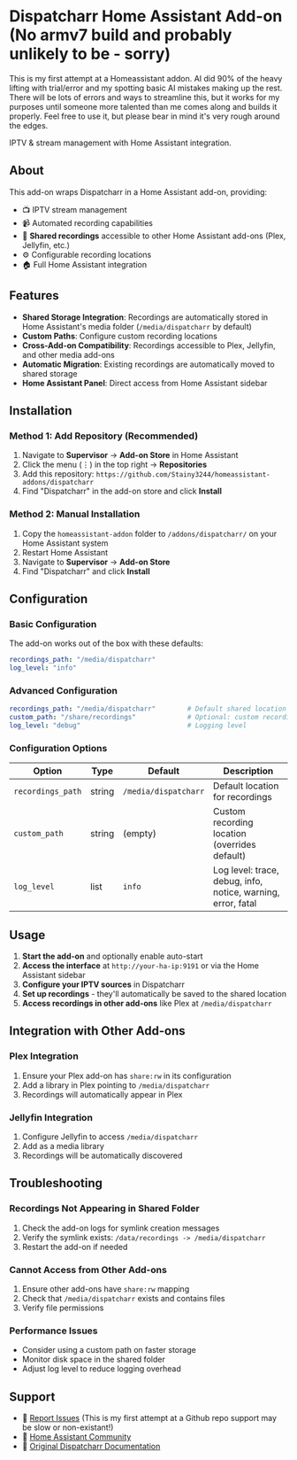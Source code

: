 # Dispatcharr Home Assistant Add-on (No armv7 build and probably unlikely to be - sorry)
This is my first attempt at a Homeassistant addon. AI did 90% of the heavy lifting with trial/error and my spotting basic AI mistakes
making up the rest. There will be lots of errors and ways to streamline this, but it works for my purposes until someone more
talented than me comes along and builds it properly. Feel free to use it, but please bear in mind it's very rough around the edges.

IPTV & stream management with Home Assistant integration.

## About

This add-on wraps Dispatcharr in a Home Assistant add-on, providing:

- 📺 IPTV stream management
- 📹 Automated recording capabilities  
- 🔗 **Shared recordings** accessible to other Home Assistant add-ons (Plex, Jellyfin, etc.)
- ⚙️ Configurable recording locations
- 🏠 Full Home Assistant integration

## Features

- **Shared Storage Integration**: Recordings are automatically stored in Home Assistant's media folder (`/media/dispatcharr` by default)
- **Custom Paths**: Configure custom recording locations
- **Cross-Add-on Compatibility**: Recordings accessible to Plex, Jellyfin, and other media add-ons
- **Automatic Migration**: Existing recordings are automatically moved to shared storage
- **Home Assistant Panel**: Direct access from Home Assistant sidebar

## Installation

### Method 1: Add Repository (Recommended)

1. Navigate to **Supervisor** → **Add-on Store** in Home Assistant
2. Click the menu (⋮) in the top right → **Repositories**
3. Add this repository: `https://github.com/Stainy3244/homeassistant-addons/dispatcharr`
4. Find "Dispatcharr" in the add-on store and click **Install**

### Method 2: Manual Installation

1. Copy the `homeassistant-addon` folder to `/addons/dispatcharr/` on your Home Assistant system
2. Restart Home Assistant
3. Navigate to **Supervisor** → **Add-on Store**
4. Find "Dispatcharr" and click **Install**

## Configuration

### Basic Configuration

The add-on works out of the box with these defaults:

```yaml
recordings_path: "/media/dispatcharr"
log_level: "info"
```

### Advanced Configuration

```yaml
recordings_path: "/media/dispatcharr"        # Default shared location
custom_path: "/share/recordings"             # Optional: custom recording path  
log_level: "debug"                           # Logging level
```

### Configuration Options

| Option | Type | Default | Description |
|--------|------|---------|-------------|
| `recordings_path` | string | `/media/dispatcharr` | Default location for recordings |
| `custom_path` | string | (empty) | Custom recording location (overrides default) |
| `log_level` | list | `info` | Log level: trace, debug, info, notice, warning, error, fatal |

## Usage

1. **Start the add-on** and optionally enable auto-start
2. **Access the interface** at `http://your-ha-ip:9191` or via the Home Assistant sidebar
3. **Configure your IPTV sources** in Dispatcharr
4. **Set up recordings** - they'll automatically be saved to the shared location
5. **Access recordings in other add-ons** like Plex at `/media/dispatcharr`

## Integration with Other Add-ons

### Plex Integration

1. Ensure your Plex add-on has `share:rw` in its configuration
2. Add a library in Plex pointing to `/media/dispatcharr`
3. Recordings will automatically appear in Plex

### Jellyfin Integration

1. Configure Jellyfin to access `/media/dispatcharr`
2. Add as a media library
3. Recordings will be automatically discovered

## Troubleshooting

### Recordings Not Appearing in Shared Folder

1. Check the add-on logs for symlink creation messages
2. Verify the symlink exists: `/data/recordings -> /media/dispatcharr`
3. Restart the add-on if needed

### Cannot Access from Other Add-ons

1. Ensure other add-ons have `share:rw` mapping
2. Check that `/media/dispatcharr` exists and contains files
3. Verify file permissions

### Performance Issues

- Consider using a custom path on faster storage
- Monitor disk space in the shared folder
- Adjust log level to reduce logging overhead

## Support

- 🐛 [Report Issues](https://github.com/Stainy3244/dispatcharr/issues) (This is my first attempt at a Github repo support may be slow or non-existant!) 
- 💬 [Home Assistant Community](https://community.home-assistant.io/)
- 📖 [Original Dispatcharr Documentation](https://github.com/dispatcharr/dispatcharr)


[commits-shield]: https://img.shields.io/github/commit-activity/y/Stainy3244/dispatcharr.svg
[commits]: https://github.com/Stainy3244/dispatcharr/commits/main
[releases-shield]: https://img.shields.io/github/release/Stainy3244/dispatcharr.svg
[releases]: https://github.com/Stainy3244/dispatcharr/releases
